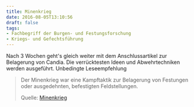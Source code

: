 ```yaml
---
title: Minenkrieg
date: 2016-08-05T13:10:56
draft: false
tags:
- Fachbegriff der Burgen- und Festungsforschung
- Kriegs- und Gefechtsführung
---
```


Nach 3 Wochen geht's gleich weiter mit dem Anschlussartikel zur Belagerung
von Candia. Die verrücktesten Ideen und Abwehrtechniken werden ausgeführt.
Unbedingte Leseempfehlung

> Der Minenkrieg war eine Kampftaktik zur Belagerung von Festungen oder
> ausgedehnten, befestigten Feldstellungen.
>
> Quelle: [Minenkrieg](https://de.wikipedia.org/wiki/Minenkrieg)
